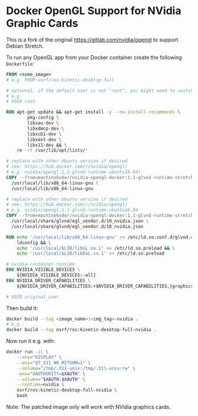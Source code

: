 # Docker OpenGL Support for NVidia Graphic Cards

This is a fork of the original https://gitlab.com/nvidia/opengl to support Debian Stretch.

To run any OpenGL app from your Docker container create the following `Dockerfile`:

```Dockerfile
FROM <some_image>
# e.g. FROM osrf/ros:kinetic-desktop-full

# optional, if the default user is not "root", you might need to switch to root here and at the end of the script to the original user again.
# e.g.
# USER root

RUN apt-get update && apt-get install -y --no-install-recommends \
        pkg-config \
        libxau-dev \
        libxdmcp-dev \
        libxcb1-dev \
        libxext-dev \
        libx11-dev && \
    rm -rf /var/lib/apt/lists/*

# replace with other Ubuntu version if desired
# see: https://hub.docker.com/r/nvidia/opengl/
# e.g. nvidia/opengl:1.1-glvnd-runtime-ubuntu16.04)
COPY --from=machinekoder/nvidia-opengl-docker:1.1-glvnd-runtime-stretch \
  /usr/local/lib/x86_64-linux-gnu \
  /usr/local/lib/x86_64-linux-gnu

# replace with other Ubuntu version if desired
# see: https://hub.docker.com/r/nvidia/opengl/
# e.g. nvidia/opengl:1.1-glvnd-runtime-ubuntu16.04
COPY --from=machinekoder/nvidia-opengl-docker:1.1-glvnd-runtime-stretch \
  /usr/local/share/glvnd/egl_vendor.d/10_nvidia.json \
  /usr/local/share/glvnd/egl_vendor.d/10_nvidia.json

RUN echo '/usr/local/lib/x86_64-linux-gnu' >> /etc/ld.so.conf.d/glvnd.conf && \
    ldconfig && \
    echo '/usr/local/$LIB/libGL.so.1' >> /etc/ld.so.preload && \
    echo '/usr/local/$LIB/libEGL.so.1' >> /etc/ld.so.preload

# nvidia-container-runtime
ENV NVIDIA_VISIBLE_DEVICES \
    ${NVIDIA_VISIBLE_DEVICES:-all}
ENV NVIDIA_DRIVER_CAPABILITIES \
    ${NVIDIA_DRIVER_CAPABILITIES:+$NVIDIA_DRIVER_CAPABILITIES,}graphics

# USER original_user
```
Then build it:

```bash
docker build --tag <image_name>:<img_tag>-nvidia .
# e.g.:
docker build --tag osrf/ros:kinetic-desktop-full-nvidia .
```
Now run it e.g. with:

```bash
docker run -it \
    --env="DISPLAY" \
    --env="QT_X11_NO_MITSHM=1" \
    --volume="/tmp/.X11-unix:/tmp/.X11-unix:rw" \
    -env="XAUTHORITY=$XAUTH" \
    --volume="$XAUTH:$XAUTH" \
    --runtime=nvidia \
    osrf/ros:kinetic-desktop-full-nvidia \
    bash
```

Note: The patched image only will work with NVidia graphics cards.
